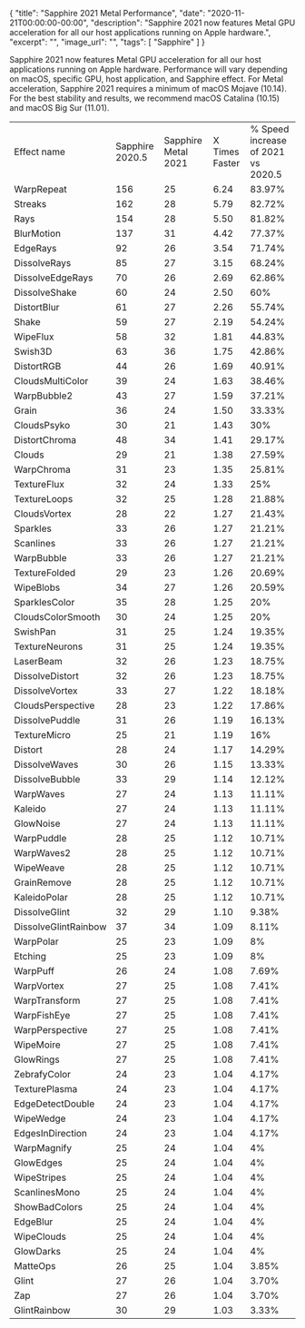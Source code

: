 {
  "title": "Sapphire 2021 Metal Performance",
  "date": "2020-11-21T00:00:00-00:00",
  "description": "Sapphire 2021 now features Metal GPU acceleration for all our host applications running on Apple hardware.",
  "excerpt": "",
  "image_url": "",
  "tags": [
    "Sapphire"
  ]
}

Sapphire 2021 now features Metal GPU acceleration for all our host applications running on Apple hardware. Performance will vary depending on macOS, specific GPU, host application, and Sapphire effect. For Metal acceleration, Sapphire 2021 requires a minimum of macOS Mojave (10.14). For the best stability and results, we recommend macOS Catalina (10.15) and macOS Big Sur (11.01).

<table class="table table-striped table-hover">
    <tbody>
        <tr>
            <td>Effect name</td>
            <td>Sapphire 2020.5</td>
            <td>Sapphire Metal 2021</td>
            <td>X Times Faster</td>
            <td>% Speed increase of 2021 vs 2020.5</td>
		</tr>
        <tr>
            <td>WarpRepeat</td>
            <td>156</td>
            <td>25</td>
            <td>6.24</td>
            <td>83.97%</td>
		</tr>             
		<tr>
            <td>Streaks</td>
            <td>162</td>
            <td>28</td>
            <td>5.79</td>
            <td>82.72%</td>
		</tr>    		
		<tr>
            <td>Rays</td>
            <td>154</td>
            <td>28</td>
            <td>5.50</td>
            <td>81.82%</td>
		</tr> 		
		<tr>
            <td>BlurMotion</td>
            <td>137</td>
            <td>31</td>
            <td>4.42</td>
            <td>77.37%</td>
		</tr>  		
		<tr>
            <td>EdgeRays</td>
            <td>92</td>
            <td>26</td>
            <td>3.54</td>
            <td>71.74%</td>
		</tr>   		
		<tr>
            <td>DissolveRays</td>
            <td>85</td>
            <td>27</td>
            <td>3.15</td>
            <td>68.24%</td>
		</tr> 
		<tr><td>DissolveEdgeRays</td><td>70</td><td>26</td><td>2.69</td><td>62.86%</td></tr>
<tr><td>DissolveShake</td><td>60</td><td>24</td><td>2.50</td><td>60%</td></tr>
<tr><td>DistortBlur</td><td>61</td><td>27</td><td>2.26</td><td>55.74%</td></tr>
<tr><td>Shake</td><td>59</td><td>27</td><td>2.19</td><td>54.24%</td></tr>
<tr><td>WipeFlux</td><td>58</td><td>32</td><td>1.81</td><td>44.83%</td></tr>
<tr><td>Swish3D</td><td>63</td><td>36</td><td>1.75</td><td>42.86%</td></tr>
<tr><td>DistortRGB</td><td>44</td><td>26</td><td>1.69</td><td>40.91%</td></tr>
<tr><td>CloudsMultiColor</td><td>39</td><td>24</td><td>1.63</td><td>38.46%</td></tr>
<tr><td>WarpBubble2</td><td>43</td><td>27</td><td>1.59</td><td>37.21%</td></tr>
<tr><td>Grain</td><td>36</td><td>24</td><td>1.50</td><td>33.33%</td></tr>
<tr><td>CloudsPsyko</td><td>30</td><td>21</td><td>1.43</td><td>30%</td></tr>
<tr><td>DistortChroma</td><td>48</td><td>34</td><td>1.41</td><td>29.17%</td></tr>
<tr><td>Clouds</td><td>29</td><td>21</td><td>1.38</td><td>27.59%</td></tr>
<tr><td>WarpChroma</td><td>31</td><td>23</td><td>1.35</td><td>25.81%</td></tr>
<tr><td>TextureFlux</td><td>32</td><td>24</td><td>1.33</td><td>25%</td></tr>
<tr><td>TextureLoops</td><td>32</td><td>25</td><td>1.28</td><td>21.88%</td></tr>
<tr><td>CloudsVortex</td><td>28</td><td>22</td><td>1.27</td><td>21.43%</td></tr>
<tr><td>Sparkles</td><td>33</td><td>26</td><td>1.27</td><td>21.21%</td></tr>
<tr><td>Scanlines</td><td>33</td><td>26</td><td>1.27</td><td>21.21%</td></tr>
<tr><td>WarpBubble</td><td>33</td><td>26</td><td>1.27</td><td>21.21%</td></tr>
<tr><td>TextureFolded</td><td>29</td><td>23</td><td>1.26</td><td>20.69%</td></tr>
<tr><td>WipeBlobs</td><td>34</td><td>27</td><td>1.26</td><td>20.59%</td></tr>
<tr><td>SparklesColor</td><td>35</td><td>28</td><td>1.25</td><td>20%</td></tr>
<tr><td>CloudsColorSmooth</td><td>30</td><td>24</td><td>1.25</td><td>20%</td></tr>
<tr><td>SwishPan</td><td>31</td><td>25</td><td>1.24</td><td>19.35%</td></tr>
<tr><td>TextureNeurons</td><td>31</td><td>25</td><td>1.24</td><td>19.35%</td></tr>
<tr><td>LaserBeam</td><td>32</td><td>26</td><td>1.23</td><td>18.75%</td></tr>
<tr><td>DissolveDistort</td><td>32</td><td>26</td><td>1.23</td><td>18.75%</td></tr>
<tr><td>DissolveVortex</td><td>33</td><td>27</td><td>1.22</td><td>18.18%</td></tr>
<tr><td>CloudsPerspective</td><td>28</td><td>23</td><td>1.22</td><td>17.86%</td></tr>
<tr><td>DissolvePuddle</td><td>31</td><td>26</td><td>1.19</td><td>16.13%</td></tr>
<tr><td>TextureMicro</td><td>25</td><td>21</td><td>1.19</td><td>16%</td></tr>
<tr><td>Distort</td><td>28</td><td>24</td><td>1.17</td><td>14.29%</td></tr>
<tr><td>DissolveWaves</td><td>30</td><td>26</td><td>1.15</td><td>13.33%</td></tr>
<tr><td>DissolveBubble</td><td>33</td><td>29</td><td>1.14</td><td>12.12%</td></tr>
<tr><td>WarpWaves</td><td>27</td><td>24</td><td>1.13</td><td>11.11%</td></tr>
<tr><td>Kaleido</td><td>27</td><td>24</td><td>1.13</td><td>11.11%</td></tr>
<tr><td>GlowNoise</td><td>27</td><td>24</td><td>1.13</td><td>11.11%</td></tr>
<tr><td>WarpPuddle</td><td>28</td><td>25</td><td>1.12</td><td>10.71%</td></tr>
<tr><td>WarpWaves2</td><td>28</td><td>25</td><td>1.12</td><td>10.71%</td></tr>
<tr><td>WipeWeave</td><td>28</td><td>25</td><td>1.12</td><td>10.71%</td></tr>
<tr><td>GrainRemove</td><td>28</td><td>25</td><td>1.12</td><td>10.71%</td></tr>
<tr><td>KaleidoPolar</td><td>28</td><td>25</td><td>1.12</td><td>10.71%</td></tr>
<tr><td>DissolveGlint</td><td>32</td><td>29</td><td>1.10</td><td>9.38%</td></tr>
<tr><td>DissolveGlintRainbow</td><td>37</td><td>34</td><td>1.09</td><td>8.11%</td></tr>
<tr><td>WarpPolar</td><td>25</td><td>23</td><td>1.09</td><td>8%</td></tr>
<tr><td>Etching</td><td>25</td><td>23</td><td>1.09</td><td>8%</td></tr>
<tr><td>WarpPuff</td><td>26</td><td>24</td><td>1.08</td><td>7.69%</td></tr>
<tr><td>WarpVortex</td><td>27</td><td>25</td><td>1.08</td><td>7.41%</td></tr>
<tr><td>WarpTransform</td><td>27</td><td>25</td><td>1.08</td><td>7.41%</td></tr>
<tr><td>WarpFishEye</td><td>27</td><td>25</td><td>1.08</td><td>7.41%</td></tr>
<tr><td>WarpPerspective</td><td>27</td><td>25</td><td>1.08</td><td>7.41%</td></tr>
<tr><td>WipeMoire</td><td>27</td><td>25</td><td>1.08</td><td>7.41%</td></tr>
<tr><td>GlowRings</td><td>27</td><td>25</td><td>1.08</td><td>7.41%</td></tr>
<tr><td>ZebrafyColor</td><td>24</td><td>23</td><td>1.04</td><td>4.17%</td></tr>
<tr><td>TexturePlasma</td><td>24</td><td>23</td><td>1.04</td><td>4.17%</td></tr>
<tr><td>EdgeDetectDouble</td><td>24</td><td>23</td><td>1.04</td><td>4.17%</td></tr>
<tr><td>WipeWedge</td><td>24</td><td>23</td><td>1.04</td><td>4.17%</td></tr>
<tr><td>EdgesInDirection</td><td>24</td><td>23</td><td>1.04</td><td>4.17%</td></tr>
<tr><td>WarpMagnify</td><td>25</td><td>24</td><td>1.04</td><td>4%</td></tr>
<tr><td>GlowEdges</td><td>25</td><td>24</td><td>1.04</td><td>4%</td></tr>
<tr><td>WipeStripes</td><td>25</td><td>24</td><td>1.04</td><td>4%</td></tr>
<tr><td>ScanlinesMono</td><td>25</td><td>24</td><td>1.04</td><td>4%</td></tr>
<tr><td>ShowBadColors</td><td>25</td><td>24</td><td>1.04</td><td>4%</td></tr>
<tr><td>EdgeBlur</td><td>25</td><td>24</td><td>1.04</td><td>4%</td></tr>
<tr><td>WipeClouds</td><td>25</td><td>24</td><td>1.04</td><td>4%</td></tr>
<tr><td>GlowDarks</td><td>25</td><td>24</td><td>1.04</td><td>4%</td></tr>
<tr><td>MatteOps</td><td>26</td><td>25</td><td>1.04</td><td>3.85%</td></tr>
<tr><td>Glint</td><td>27</td><td>26</td><td>1.04</td><td>3.70%</td></tr>
<tr><td>Zap</td><td>27</td><td>26</td><td>1.04</td><td>3.70%</td></tr>
<tr><td>GlintRainbow</td><td>30</td><td>29</td><td>1.03</td><td>3.33%</td></tr>
    </tbody>
</table>